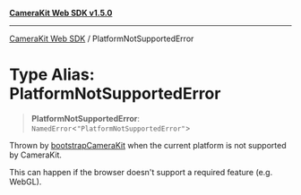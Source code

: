 [**CameraKit Web SDK v1.5.0**](../README.md)

***

[CameraKit Web SDK](../globals.md) / PlatformNotSupportedError

# Type Alias: PlatformNotSupportedError

> **PlatformNotSupportedError**: `NamedError`\<`"PlatformNotSupportedError"`\>

Thrown by [bootstrapCameraKit](../functions/bootstrapCameraKit.md) when the current platform is not supported by CameraKit.

This can happen if the browser doesn't support a required feature (e.g. WebGL).
